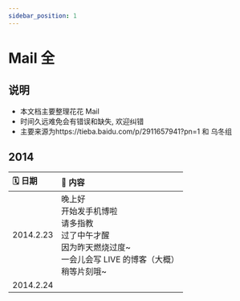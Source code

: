 ```yaml
---
sidebar_position: 1
---
```


# Mail 全

## 说明

- 本文档主要整理花花 Mail
- 时间久远难免会有错误和缺失, 欢迎纠错
- 主要来源为https://tieba.baidu.com/p/2911657941?pn=1 和 乌冬组

## 2014

| 🗓 日期    | 📣 内容                                                                                                                                 | 
| :-------- |  :-------------------------------------------------------------------------------------------------------------------------------------- | 
| 2014.2.23 |         晚上好<br /> 开始发手机博啦<br />请多指教<br />过了中午才醒<br />因为昨天燃烧过度~<br />一会儿会写 LIVE 的博客（大概）<br />稍等片刻哦~ |   
| 2014.2.24 |                                                                                                                                          |         
